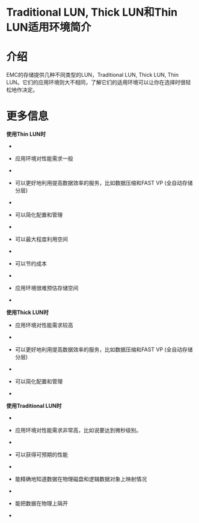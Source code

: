  

# Traditional LUN, Thick LUN和Thin LUN适用环境简介

 

# 介绍



EMC的存储提供几种不同类型的LUN，Traditional LUN, Thick LUN, Thin LUN。它们的应用环境则大不相同，了解它们的适用环境可以让你在选择时很轻松地作决定。 



# 更多信息



**使用****Thin LUN****时** 

- 

- 应用环境对性能需求一般 
-  

- 可以更好地利用提高数据效率的服务，比如数据压缩和FAST VP (全自动存储分层)
-  

- 可以简化配置和管理 
-  

- 可以最大程度利用空间 
-  

- 可以节约成本
-  

- 应用环境很难预估存储空间
- 

**使用****Thick LUN****时**

 

- 应用环境对性能需求较高 
-  

- 可以更好地利用提高数据效率的服务，比如数据压缩和FAST VP (全自动存储分层)
-  

- 可以简化配置和管理 
-  



**使用****Traditional LUN****时**



-  

- 应用环境对性能需求非常高，比如说要达到微秒级别。
-  

- 可以获得可预期的性能 
-  

- 能精确地知道数据在物理磁盘和逻辑数据对象上映射情况
-  

- 能把数据在物理上隔开 
-  

 
